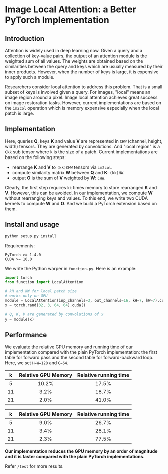 # Image Local Attention: a Better PyTorch Implementation

## Introduction

Attention is widely used in deep learning now. Given a query and a collection of key-value pairs, the output of an attention module is the weighted sum of all values. The weights are obtained based on the similarities between the query and keys which are usually measured by their inner products. However, when the number of keys is large, it is expensive to apply such a module.

Researchers consider local attention to address this problem. That is a small subset of keys is involved given a query. For images, "local" means an image region around a pixel. Image local attention achieves great success on image restoration tasks. However, current implementations are based on the `im2col` operation which is memory expensive especially when the local patch is large.

## Implementation

Here, queries **Q**, keys **K** and value **V** are represented in `CHW` (channel, height, width) tensors. They are generated by convolutions. And "local region" is a `Ckk` sub tensor where `k` is the size of a patch. Current implementations are based on the following steps:

* rearrange **K** and **V** to `(kk)CHW` tensors via `im2col`.
* compute similarity matrix **W** between **Q** and **K**: `(kk)HW`.
* output **O** is the sum of **V** weighted by **W**: `CHW`.

Clearly, the first step requires `kk` times memory to store rearranged **K** and **V**. However, this can be avoided. In our implementation, we compute **W** without rearranging keys and values. To this end, we write two CUDA kernels to compute **W** and **O**. And we build a PyTorch extension based on them.


## Install and usage

```bash
python setup.py install
```

Requirements:

```
PyTorch >= 1.4.0
CUDA >= 10.0
```

We write the Python warper in `function.py`.  Here is an example:

```python
import torch
from function import LocalAttention

# kH and kW for local patch size
# works only on GPU
module = LocalAttention(inp_channels=3, out_channels=16, kH=7, kW=7).cuda()
x = torch.rand(32, 3, 64, 64).cuda()

# Q, K, V are generated by convolutions of x
y = module(x)
```


## Performance

We evaluate the relative GPU memory and running time of our implementation compared with the plain PyTorch implementation: the first table for forward pass and the second table for forward-backward loop. Here, we set `H=W=128` and `C=64`.

|  k   | Relative GPU Memory | Relative running time |
| :--: | :-----------------: | :-------------------: |
|  5   |        10.2%        |         17.5%         |
|  11  |        3.2%         |         18.7%         | 
|  21  |        2.0%         |         41.0%         |

|  k   | Relative GPU Memory | Relative running time |
| :--: | :-----------------: | :-------------------: |
|  5   |        9.0%         |         26.7%         |
|  11  |        3.4%         |         28.1%         |
|  21  |        2.3%         |         77.5%         |

**Our implementation reduces the GPU memory by an order of magnitude and it is faster compared with the plain PyTorch implementations**.

Refer `/test` for more results.
